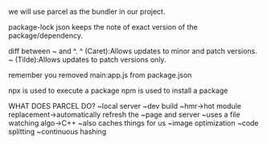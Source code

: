 we will use parcel as the bundler in our project.

package-lock json keeps the note of exact version of the package/dependency.

diff between ~ and ^.
^ (Caret):Allows updates to minor and patch versions.
~ (Tilde):Allows updates to patch versions only.

remember you removed main:app.js from package.json

npx is used to execute a package
npm is used to install a package

WHAT DOES PARCEL DO?
~local server
~dev build
~hmr->hot module replacement->automatically refresh the ~page and server
~uses a file watching algo->C++
~also caches things for us
~image optimization
~code splitting
~continuous hashing
